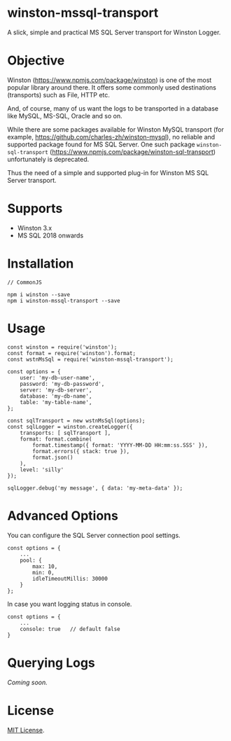 # winston-mssql-transport

A slick, simple and practical MS SQL Server transport for Winston Logger.


# Objective

Winston (https://www.npmjs.com/package/winston) is one of the most popular library around there. It offers some commonly used destinations (transports) such as File, HTTP etc.

And, of course, many of us want the logs to be transported in a database like MySQL, MS-SQL, Oracle and so on.

While there are some packages available for Winston MySQL transport (for example, https://github.com/charles-zh/winston-mysql), no reliable and supported package found for MS SQL Server. One such package `winston-sql-transport` (https://www.npmjs.com/package/winston-sql-transport) unfortunately is deprecated.

Thus the need of a simple and supported plug-in for Winston MS SQL Server transport.


# Supports

 * Winston 3.x
 * MS SQL 2018 onwards


# Installation

    // CommonJS

    npm i winston --save
    npm i winston-mssql-transport --save


# Usage

    const winston = require('winston');
    const format = require('winston').format;
    const wstnMsSql = require('winston-mssql-transport');

    const options = {
        user: 'my-db-user-name',
        password: 'my-db-password',
        server: 'my-db-server',
        database: 'my-db-name',	
        table: 'my-table-name',
    };

    const sqlTransport = new wstnMsSql(options);
    const sqlLogger = winston.createLogger({
	    transports: [ sqlTransport ],
	    format: format.combine(
		    format.timestamp({ format: 'YYYY-MM-DD HH:mm:ss.SSS' }),
		    format.errors({ stack: true }),
		    format.json()
	    ),
	    level: 'silly'
    });

    sqlLogger.debug('my message', { data: 'my-meta-data' });


# Advanced Options
You can configure the SQL Server connection pool settings.

    const options = {
        ...
        pool: {
            max: 10,
            min: 0,
            idleTimeoutMillis: 30000
        }
    };

In case you want logging status in console.

    const options = {
        ...
        console: true   // default false
    }


# Querying Logs

_Coming soon._


# License

[MIT License](http://en.wikipedia.org/wiki/MIT_License).

